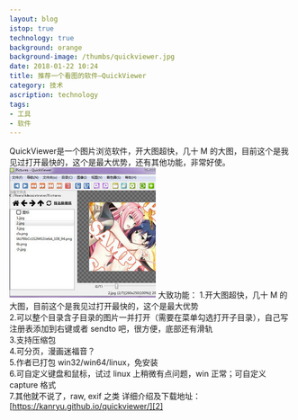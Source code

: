 ```yaml
---
layout: blog
istop: true
technology: true
background: orange
background-image: /thumbs/quickviewer.jpg
date: 2018-01-22 10:24
title: 推荐一个看图的软件—QuickViewer
category: 技术
ascription: technology
tags:
- 工具
- 软件
---
```


QuickViewer是一个图片浏览软件，开大图超快，几十 M 的大图，目前这个是我见过打开最快的，这个是最大优势，还有其他功能，非常好使。
![QuickViewer][1]
大致功能： 
1.开大图超快，几十 M 的大图，目前这个是我见过打开最快的，这个是最大优势  
2.可以整个目录含子目录的图片一并打开（需要在菜单勾选打开子目录），自己写注册表添加到右键或者 sendto 吧，很方便，底部还有滑轨  
3.支持压缩包  
4.可分页，漫画迷福音？  
5.作者已打包 win32/win64/linux，免安装  
6.可自定义键盘和鼠标，试过 linux 上稍微有点问题，win 正常；可自定义 capture 格式  
7.其他就不说了，raw, exif 之类 
详细介绍及下载地址：[https://kanryu.github.io/quickviewer/][2] 


  [1]: /thumbs/quickviewer.jpg
  [2]: https://kanryu.github.io/quickviewer/